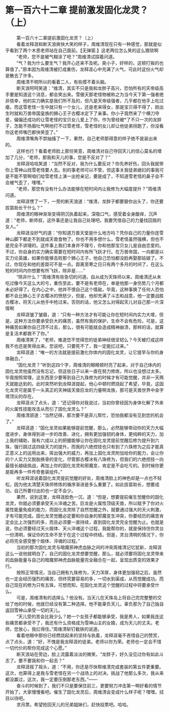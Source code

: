 <h1>第一百六十二章 提前激发固化龙灵？（上）</h1>
<div id="content">&nbsp&nbsp&nbsp&nbsp&nbsp&nbsp&nbsp&nbsp
 第一百六十二章提前激固化龙灵？（上）
 <br/>&nbsp&nbsp&nbsp&nbsp&nbsp&nbsp&nbsp&nbsp
 看着龙释涯和断天浪爽快大笑的样子，周维清现在只有一种感觉，那就是似乎看到了两个木恩老师站在自己面前。【无弹窗.】这老两位怎么笑的这么猥琐啊
 <br/>&nbsp&nbsp&nbsp&nbsp&nbsp&nbsp&nbsp&nbsp
 “老师，您不是被气糊涂了吧？”周维清试探着问道。
 <br/>&nbsp&nbsp&nbsp&nbsp&nbsp&nbsp&nbsp&nbsp
 “气？我为什么要生气？我开心还来不及呢。臭小子，好样的，这顿打挨的也算值了。”原本因为周维清被打成重伤，龙释涯心中充满了火气，可此时这份火气却是散去了许多。
 <br/>&nbsp&nbsp&nbsp&nbsp&nbsp&nbsp&nbsp&nbsp
 周维清不明所以的看着二人，有些摸不着头脑。
 <br/>&nbsp&nbsp&nbsp&nbsp&nbsp&nbsp&nbsp&nbsp
 断天浪呵呵笑道：“维清，其实不只是我和龙胖子高兴，恐怕所有的天帝级高手要是知道这个消息，都会笑出来。雪傲天那老怪物被称之为当今天下第一强者绝非侥幸，他的实力确实是我们所不及的，但凡是天帝级强者，几乎都在他手上吃过瘪。而这雪老怪一生中就只有一个女儿，还是老来得女，那是宝贝得不得了，刚出生时就和万兽帝国皇族的狮心王子古樱冰定下了亲事。你小子竟然来了个横刀夺爱，偏偏还成功的让雪老怪的宝贝女儿爱上了你，作为曾经被*了不只一次的龙胖子，怎能不扬眉吐气啊他打不过雪老怪，雪老怪的女儿却让他徒弟拐跑了，你没看你这老师嘴巴都快笑歪了。”
 <br/>&nbsp&nbsp&nbsp&nbsp&nbsp&nbsp&nbsp&nbsp
 周维清嘴角不禁抽搐了一下，果然，自己老师那得意的样子绝不是装出来的。
 <br/>&nbsp&nbsp&nbsp&nbsp&nbsp&nbsp&nbsp&nbsp
 这样也行？看着老师脸上那份笑意，周维清对自己夺回天儿的信心莫名的增加了几分，“老师，那我和天儿的事，您是不反对了？”
 <br/>&nbsp&nbsp&nbsp&nbsp&nbsp&nbsp&nbsp&nbsp
 龙释涯哈哈笑道：“当然不反对，我为什么要反对？你先养好伤，回头我就带你上雪神山找雪老怪要人去。别的事老师可以不管，但这事关我徒弟媳妇的事我可是不能不管啊咱们给雪老怪上演一出抢亲记，要是成了，不知道雪老怪的鼻子会不会被气歪了，嘿嘿。”
 <br/>&nbsp&nbsp&nbsp&nbsp&nbsp&nbsp&nbsp&nbsp
 “老师，那您有没有什么办法能够在短时间内让我修为大幅度提升？”周维清问道。
 <br/>&nbsp&nbsp&nbsp&nbsp&nbsp&nbsp&nbsp&nbsp
 龙释涯愣了一下，一旁的断天浪道：“维清，龙胖子都要替你出头了，你还要拔苗助长干什么？”
 <br/>&nbsp&nbsp&nbsp&nbsp&nbsp&nbsp&nbsp&nbsp
 周维清的眼神渐渐变得阴沉执着起来，深吸口气，感受着全身酸痒，沉声道：“老师，断师叔，这件事还是让我自己处理吧。我要凭借自己的力量找回我的女人。”
 <br/>&nbsp&nbsp&nbsp&nbsp&nbsp&nbsp&nbsp&nbsp
 龙释涯没好气的道：“你知道万兽天堂是什么地方吗？凭你自己的力量你连雪神山脚下都走不到就成天兽食物了。你也不用多想什么，雪老怪虽然强横，但也不是完全不讲理的。这件事上我们本身并不理亏，你和他那宝贝女儿是自由恋爱的。不过，你自身的实力确实需要在短时间内有所飞跃才行。在万兽帝国，一向都是以实力论英雄，如果你能够击败那个狮心王子，他自己恐怕都没脸再娶那姑娘了。不过，你现在和他的差距可不是一点。距离至寒之日只有两个多月的时间了，在这么短的时间内你想要有所飞跃，除非是……”
 <br/>&nbsp&nbsp&nbsp&nbsp&nbsp&nbsp&nbsp&nbsp
 “除非什么？”周维清有些急切的问道。自从成为天珠师以来，周维清还从未吃过像今天这么大的亏，重伤至此，要不是有老师在，单是他那一身伤势几个月都未必好得了。在内心之中，他并不恨自己这个情敌，毕竟，这种事换了任何人恐怕都不会比狮心王子古樱冰的愤怒少，但是，他却充满了斗志和战意，他一定要战胜古樱冰，将天儿从他手中抢过来。否则的话，他又怎么对得起天儿对自己那一片深情啊
 <br/>&nbsp&nbsp&nbsp&nbsp&nbsp&nbsp&nbsp&nbsp
 龙释涯皱了皱眉，道：“只有一种方法才有可能让你在短时间内实力大增，但是，这种方法你要承受巨大的痛苦，虽然有我的保护，生命不会有危险，可是，这种痛苦如果你自己顶不过去，那么，很有可能就会造成精神崩溃，那样的话，就算是复活术都救不了你。”
 <br/>&nbsp&nbsp&nbsp&nbsp&nbsp&nbsp&nbsp&nbsp
 周维清笑了，“老师，难道您不觉得您的徒弟神经很坚韧么？今天被打成这样我不也还是笑得出来。您说吧，只要死不了，我一定能扛过来。”
 <br/>&nbsp&nbsp&nbsp&nbsp&nbsp&nbsp&nbsp&nbsp
 龙释涯道：“唯一的方法就是提前激化你体内的固化龙灵，让它提早与你的身体融合。”
 <br/>&nbsp&nbsp&nbsp&nbsp&nbsp&nbsp&nbsp&nbsp
 “固化龙灵？”听到这四个字，周维清的眼睛顿时亮了起来，对于自己体内的固化龙灵他虽然没有忘记，但这些日子以来一直在努力修炼，所以也没想过太多。毕竟按照常理，这东西至少要等到自己九珠修为的时候才有可能觉醒，并非一天两天就能达到的。此时突然听到龙释涯提起，他心中顿时燃烧起了希望，毕竟，这固化龙灵可是属于一头真正的天神级天兽巨龙的力量啊龙族，那可是天兽世界中金字塔顶尖的存在。
 <br/>&nbsp&nbsp&nbsp&nbsp&nbsp&nbsp&nbsp&nbsp
 龙释涯点了点头，道：“还记得你对我说过，当初你曾经因为身体化解了外来的火属性技能攻击从而引了固化龙灵么？”
 <br/>&nbsp&nbsp&nbsp&nbsp&nbsp&nbsp&nbsp&nbsp
 周维清颔道：“当然记得，那次要不是菲儿帮忙，恐怕我都没有见到您的机会了。”
 <br/>&nbsp&nbsp&nbsp&nbsp&nbsp&nbsp&nbsp&nbsp
 龙释涯道：“固化龙灵如果能够提前觉醒，那么，必然能够带动你的天力大幅度进步，身体得到进一步的改善、进化，拥有更加强韧的身体，更纯粹的天力，加上我的辅助，我有六成以上的把握能够让你在固化龙灵提前觉醒后修为提升到六珠，强行跳过这四级天力的提升。而我的六绝控技也只有到了六珠修为之后才能真正意义上的运用出来，挥出强大的威力，再加上固化龙灵附加给你的能力，会让你的个人实力又脱胎换骨的变化，尽管那古樱冰有八珠修为，但我们的六绝控技一向最擅长越级挑战，再加上你的固化龙灵和邪魔变，肯定是不会吃亏的。到时候你更是能再多一件传奇套装组件。”
 <br/>&nbsp&nbsp&nbsp&nbsp&nbsp&nbsp&nbsp&nbsp
 听龙释涯说着固化龙灵提前觉醒的好处，周维清脸上的神色却是一点也不轻松，因为他太清楚天珠师修炼的循序渐进是多么重要了。如此拔苗助长，想要成功，自己所要付出的也一定不会少。
 <br/>&nbsp&nbsp&nbsp&nbsp&nbsp&nbsp&nbsp&nbsp
 果然，说到这里，龙释涯脸色一沉，道：“但是，想要提前催生觉醒你的固化龙灵，你就必须要承受天火淬魂之苦。巨龙是火属性顶级天兽，所以赋予了你对火属性能量免疫的能力，而固化龙灵除了自然觉醒之外，就要通过强大的天火刺激，才有可能完成。固化龙灵觉醒必定要和你自身的邪魔变生冲突，你要经历的痛苦肯定会比上次强烈的多，而且必须要一直持续，直到固化龙灵完全觉醒为止。也就是说，你必须要经过天火煅体、天火淬魂这个过程，我能帮你的，就是保持住你灵台一份清明，保证你的生命不至于在这个过程中终结。但是，灵台清明的情况下，你必将完全感受整个煅体、淬魂的过程。”
 <br/>&nbsp&nbsp&nbsp&nbsp&nbsp&nbsp&nbsp&nbsp
 当初的那次固化龙灵与暗魔邪神虎血脉之间的冲突周维清记忆犹新，龙释涯这么一说他就明白了，自己的固化龙灵想要觉醒，那么，就必须要将固化龙灵带来的血脉能量与自己的暗魔邪神虎血脉能量完全融合在一起，呈现出质变的效果才行。
 <br/>&nbsp&nbsp&nbsp&nbsp&nbsp&nbsp&nbsp&nbsp
 按照正常情况，当自己拥有九珠修为，天力浑厚，身体更加强韧之后，虽然也一定会经历强烈的痛苦，但终究要容易的多，一切水到渠成，从而觉醒成功。而自己现在的修为只有五珠，可想而知，在固化龙灵这个觉醒的过程中将要承受什么。
 <br/>&nbsp&nbsp&nbsp&nbsp&nbsp&nbsp&nbsp&nbsp
 可是，周维清有的选择么？他没有。当天儿在天珠岛上将自己完完整整的交给了他的时候，他就已经没有第二种选择。他不能辜负天儿，辜负那为了自己独自返回雪神山承受一切的天儿。
 <br/>&nbsp&nbsp&nbsp&nbsp&nbsp&nbsp&nbsp&nbsp
 “天儿受的苦会比我少么？她一个女孩子都能够承受，我是男人，如果我连这些痛苦都承受不了，我还有什么资格成为雪神山主的女婿，成为天儿的丈夫。老师，您放心，我扛得住。”周维清斩钉截铁的说道。
 <br/>&nbsp&nbsp&nbsp&nbsp&nbsp&nbsp&nbsp&nbsp
 看着他眼中那份已经燃烧起来的坚持与执着，龙释涯毫不吝惜自己的赞赏，点了点头，道：“好，不愧是我龙释涯的徒弟。老师以你为荣。老师也一定会不惜一切代价的帮你完成这个心愿。”
 <br/>&nbsp&nbsp&nbsp&nbsp&nbsp&nbsp&nbsp&nbsp
 断天浪站在旁边，脸上流露着淡淡的微笑，“龙胖子，好久没见过你有如此斗志了。要不要我和你一起去？”
 <br/>&nbsp&nbsp&nbsp&nbsp&nbsp&nbsp&nbsp&nbsp
 龙释涯摇了摇头，道：“不用，你还是尽快帮维清完成套装的第五件更重要。这次，也算得上是我与雪老怪在另一个战场上的对决。挑战了他那么多次，我从来都没赢过，这次，我一定要压倒那老东西。”——
 <br/>&nbsp&nbsp&nbsp&nbsp&nbsp&nbsp&nbsp&nbsp
 奋斗的时候到了，我们不只是要保住前三，更要努力冲击第一啊好看的情节开始了，大家慢慢看吧。催生了固化龙灵后，周维清会变成什么样子呢？嘿嘿。拭目以待吧。
 <br/>&nbsp&nbsp&nbsp&nbsp&nbsp&nbsp&nbsp&nbsp
 求月票。希望抢回天儿的兄弟姐妹们，赶快投票吧。哈哈。
 <br/>&nbsp&nbsp&nbsp&nbsp&nbsp&nbsp&nbsp&nbsp
 <br/>&nbsp&nbsp&nbsp&nbsp&nbsp&nbsp&nbsp&nbsp
</div>

